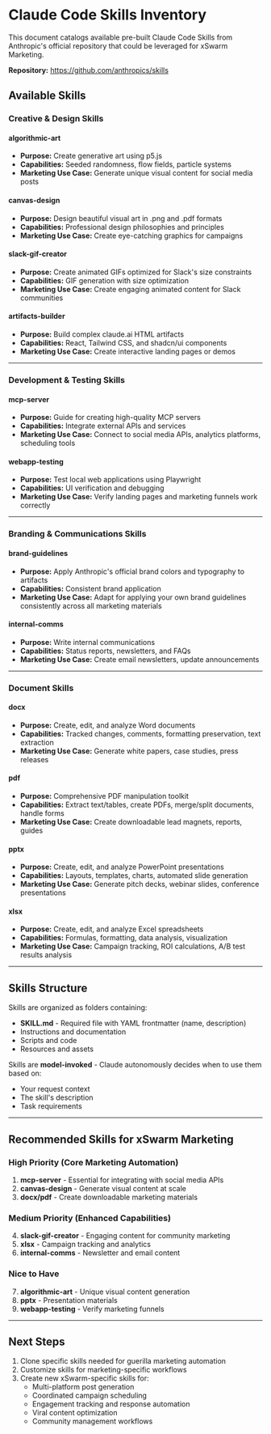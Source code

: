 # Claude Code Skills Inventory

This document catalogs available pre-built Claude Code Skills from Anthropic's official repository that could be leveraged for xSwarm Marketing.

**Repository:** https://github.com/anthropics/skills

## Available Skills

### Creative & Design Skills

#### algorithmic-art
- **Purpose:** Create generative art using p5.js
- **Capabilities:** Seeded randomness, flow fields, particle systems
- **Marketing Use Case:** Generate unique visual content for social media posts

#### canvas-design
- **Purpose:** Design beautiful visual art in .png and .pdf formats
- **Capabilities:** Professional design philosophies and principles
- **Marketing Use Case:** Create eye-catching graphics for campaigns

#### slack-gif-creator
- **Purpose:** Create animated GIFs optimized for Slack's size constraints
- **Capabilities:** GIF generation with size optimization
- **Marketing Use Case:** Create engaging animated content for Slack communities

#### artifacts-builder
- **Purpose:** Build complex claude.ai HTML artifacts
- **Capabilities:** React, Tailwind CSS, and shadcn/ui components
- **Marketing Use Case:** Create interactive landing pages or demos

---

### Development & Testing Skills

#### mcp-server
- **Purpose:** Guide for creating high-quality MCP servers
- **Capabilities:** Integrate external APIs and services
- **Marketing Use Case:** Connect to social media APIs, analytics platforms, scheduling tools

#### webapp-testing
- **Purpose:** Test local web applications using Playwright
- **Capabilities:** UI verification and debugging
- **Marketing Use Case:** Verify landing pages and marketing funnels work correctly

---

### Branding & Communications Skills

#### brand-guidelines
- **Purpose:** Apply Anthropic's official brand colors and typography to artifacts
- **Capabilities:** Consistent brand application
- **Marketing Use Case:** Adapt for applying your own brand guidelines consistently across all marketing materials

#### internal-comms
- **Purpose:** Write internal communications
- **Capabilities:** Status reports, newsletters, and FAQs
- **Marketing Use Case:** Create email newsletters, update announcements

---

### Document Skills

#### docx
- **Purpose:** Create, edit, and analyze Word documents
- **Capabilities:** Tracked changes, comments, formatting preservation, text extraction
- **Marketing Use Case:** Generate white papers, case studies, press releases

#### pdf
- **Purpose:** Comprehensive PDF manipulation toolkit
- **Capabilities:** Extract text/tables, create PDFs, merge/split documents, handle forms
- **Marketing Use Case:** Create downloadable lead magnets, reports, guides

#### pptx
- **Purpose:** Create, edit, and analyze PowerPoint presentations
- **Capabilities:** Layouts, templates, charts, automated slide generation
- **Marketing Use Case:** Generate pitch decks, webinar slides, conference presentations

#### xlsx
- **Purpose:** Create, edit, and analyze Excel spreadsheets
- **Capabilities:** Formulas, formatting, data analysis, visualization
- **Marketing Use Case:** Campaign tracking, ROI calculations, A/B test results analysis

---

## Skills Structure

Skills are organized as folders containing:
- **SKILL.md** - Required file with YAML frontmatter (name, description)
- Instructions and documentation
- Scripts and code
- Resources and assets

Skills are **model-invoked** - Claude autonomously decides when to use them based on:
- Your request context
- The skill's description
- Task requirements

---

## Recommended Skills for xSwarm Marketing

### High Priority (Core Marketing Automation)
1. **mcp-server** - Essential for integrating with social media APIs
2. **canvas-design** - Generate visual content at scale
3. **docx/pdf** - Create downloadable marketing materials

### Medium Priority (Enhanced Capabilities)
4. **slack-gif-creator** - Engaging content for community marketing
5. **xlsx** - Campaign tracking and analytics
6. **internal-comms** - Newsletter and email content

### Nice to Have
7. **algorithmic-art** - Unique visual content generation
8. **pptx** - Presentation materials
9. **webapp-testing** - Verify marketing funnels

---

## Next Steps

1. Clone specific skills needed for guerilla marketing automation
2. Customize skills for marketing-specific workflows
3. Create new xSwarm-specific skills for:
   - Multi-platform post generation
   - Coordinated campaign scheduling
   - Engagement tracking and response automation
   - Viral content optimization
   - Community management workflows
